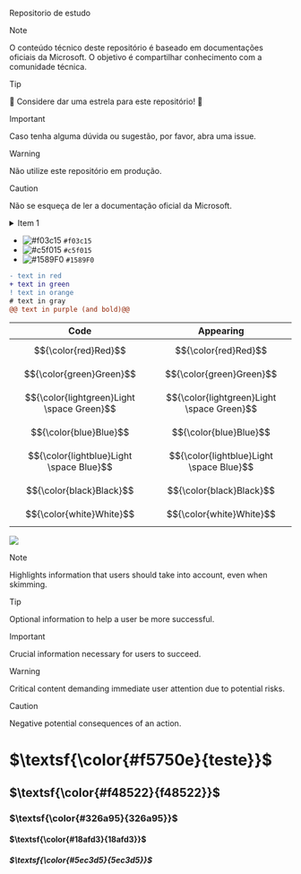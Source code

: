 Repositorio de estudo


> [!NOTE]
> O conteúdo técnico deste repositório é baseado em documentações oficiais da Microsoft. O objetivo é compartilhar conhecimento com a comunidade técnica.

> [!TIP]
> :star2: Considere dar uma estrela para este repositório! :star2:

> [!IMPORTANT]
> Caso tenha alguma dúvida ou sugestão, por favor, abra uma issue.

> [!WARNING]
> Não utilize este repositório em produção.

> [!CAUTION]
> Não se esqueça de ler a documentação oficial da Microsoft.
> 
<details>
<summary>Item 1</summary>
<p>

#### Show Paths Button

CodeQL Analysis is able to trace the dataflow path from source to sink and gives you the ability to view the path traversal within the alert.

Click `show paths` in order to see the dataflow path that resulted in this alert.


#### Show Paths View


</p>
</details>


- ![#f03c15](https://placehold.co/15x15/f03c15/f03c15.png) `#f03c15`
- ![#c5f015](https://placehold.co/15x15/c5f015/c5f015.png) `#c5f015`
- ![#1589F0](https://placehold.co/15x15/1589F0/1589F0.png) `#1589F0`

```diff
- text in red
+ text in green
! text in orange
# text in gray
@@ text in purple (and bold)@@
```
|Code|Appearing|
|--|--|
|$${\color{red}Red}$$	| $${\color{red}Red}$$ |
|$${\color{green}Green}$$	| $${\color{green}Green}$$ |
|$${\color{lightgreen}Light \space Green}$$	| $${\color{lightgreen}Light \space Green}$$ |
|$${\color{blue}Blue}$$	| $${\color{blue}Blue}$$ |
|$${\color{lightblue}Light \space Blue}$$	| $${\color{lightblue}Light \space Blue}$$ |
|$${\color{black}Black}$$	| $${\color{black}Black}$$ |
|$${\color{white}White}$$ |	$${\color{white}White}$$ |

![](https://img.shields.io/static/v1?label=&message=Ааи&color=green)


> [!NOTE]
> Highlights information that users should take into account, even when skimming.

> [!TIP]
> Optional information to help a user be more successful.

> [!IMPORTANT]
> Crucial information necessary for users to succeed.

> [!WARNING]
> Critical content demanding immediate user attention due to potential risks.

> [!CAUTION]
> Negative potential consequences of an action.

<!-- MARKDOWN THEME -->
# $\textsf{\color{#f5750e}{teste}}$

## $\textsf{\color{#f48522}{f48522}}$

### $\textsf{\color{#326a95}{326a95}}$

#### $\textsf{\color{#18afd3}{18afd3}}$

##### $\textsf{\color{#5ec3d5}{5ec3d5}}$
